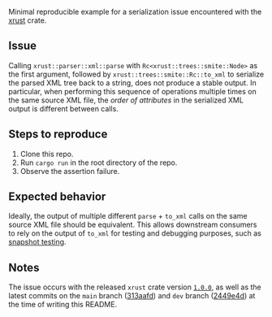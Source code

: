 Minimal reproducible example for a serialization issue encountered with the [xrust](https://github.com/ballsteve/xrust) crate.

## Issue

Calling `xrust::parser::xml::parse` with `Rc<xrust::trees::smite::Node>` as the first argument, followed by `xrust::trees::smite::Rc::to_xml` to serialize the parsed XML tree back to a string, does not produce a stable output. In particular, when performing this sequence of operations multiple times on the same source XML file, the _order of attributes_ in the serialized XML output is different between calls.

## Steps to reproduce

1. Clone this repo.
2. Run `cargo run` in the root directory of the repo.
3. Observe the assertion failure.

## Expected behavior

Ideally, the output of multiple different `parse` + `to_xml` calls on the same source XML file should be equivalent. This allows downstream consumers to rely on the output of `to_xml` for testing and debugging purposes, such as [snapshot testing](https://github.com/mitsuhiko/insta).

## Notes

The issue occurs with the released `xrust` crate version [`1.0.0`](https://crates.io/crates/xrust/1.0.0), as well as the latest commits on the `main` branch ([313aafd](https://github.com/ballsteve/xrust/commit/313aafd523b1f9fbfdfc4b961e6d7fe6b61c5db3)) and `dev` branch ([2449e4d](https://github.com/ballsteve/xrust/commit/2449e4dfe85d613d8d096fed21f7c1e2f768e0f9)) at the time of writing this README.
